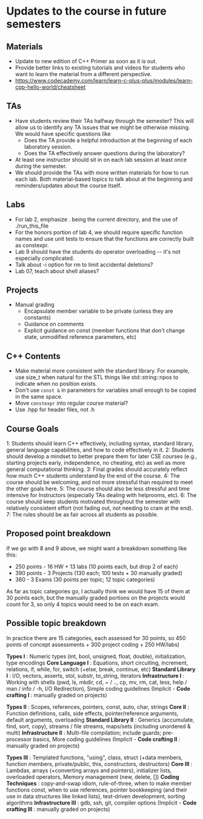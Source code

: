 # Updates to the course in future semesters

## Materials

* Update to new edition of C++ Primer as soon as it is out.
* Provide better links to existing tutorials and videos for students who want to learn the material from a different perspective.
* https://www.codecademy.com/learn/learn-c-plus-plus/modules/learn-cpp-hello-world/cheatsheet

## TAs
* Have students review their TAs halfway through the semester?  This will allow us to identify any TA issues that we might be otherwise missing.  We would have specific questions like
    * Does the TA provide a helpful introduction at the beginning of each laboratory session.
    * Does the TA effectively answer questions during the laboratory?
* At least one instructor should sit in on each lab session at least once during the semester.
* We should provide the TAs with more written materials for how to run each lab.  Both material-based topics to talk about at the beginning and reminders/updates about the course itself.

## Labs

* For lab 2, emphasize . being the current directory, and the use of ./run_this_file
* For the honors portion of lab 4, we should require specific function names and use unit tests to ensure that the functions are correctly built as constexpr.
* Lab 9 should have the students do operator overloading -- it's not especially complicated.
* Talk about -i option for rm to limit accidental deletions?
* Lab 07, teach about shell aliases?

## Projects

* Manual grading
    * Encapsulate member variable to be private (unless they are constants)
    * Guidance on comments
    * Explicit guidance on const (member functions that don't change state, unmodified reference parameters, etc)


## C++ Contents

* Make material more consistent with the standard library.  For example, use size_t when natural for the STL things like std::string::npos to indicate when no position exists.
* Don't use `const &` in parameters for variables small enough to be copied in the same space.
* Move `constexpr` into regular course material?
* Use .hpp for header files, not .h

## Course Goals

1: Students should learn C++ effectively, including syntax, standard library, general language capabilities, and how to code effectively in it.
2: Students should develop a mindset to better prepare them for later CSE courses (e.g., starting projects early, independence, no cheating, etc) as well as more general computational thinking.
3: Final grades should accurately reflect how much C++ students understand by the end of the course.
4: The course should be welcoming, and not more stressful than required to meet the other goals here.
5: The course should also be less stressful and time intensive for Instructors (especially TAs dealing with helprooms, etc).
6: The course should keep students motivated throughout the semester with relatively consistent effort (not fading out, not needing to cram at the end).
7: The rules should be as fair across all students as possible.



## Proposed point breakdown

If we go with 8 and 9 above, we might want a breakdown something like this:
- 250 points - 16 HW + 13 labs (10 points each, but drop 2 of each)
- 390 points - 3 Projects (130 each; 100 tests + 30 manually graded)
- 360 - 3 Exams (30 points per topic; 12 topic categories)

As far as topic categories go, I actually think we would have 15 of them at 30 points each, but the manually graded portions on the projects would count for 3, so only 4 topics would need to be on each exam.

## Possible topic breakdown

In practice there are 15 categories, each assessed for 30 points, so 450 points of concept assessments + 300 project coding + 250 HW/labs)

**Types I** : Numeric types (int, bool, unsigned, float, double), initialization, type encodings
**Core Language I** : Equations, short circuiting, increment, relations, if, while, for, switch (+else, break, continue, etc)
**Standard Library I** : I/O, vectors, asserts, stol, substr, to_string, iterators
**Infrastructure I** : Working with shells (pwd, ls, mkdir, cd, ~ / .., cp, mv, rm, cat, less, help / man / info / -h, I/O Redirection), Simple coding guidelines
(Implicit - **Code crafting I** : manually graded on projects)

**Types II** : Scopes, references, pointers, const, auto, char, strings
**Core II** : Function definitions, calls, side effects, pointer/reference arguments, default arguments, overloading
**Standard Library II** : Generics (accumulate, find, sort, copy), streams / file streams, maps/sets (including unordered & multi)
**Infrastructure II** : Multi-file compilation; include guards; pre-processor basics, More coding guidelines
(Implicit - **Code crafting II** : manually graded on projects)

**Types III** : Templated functions, "using", class, struct (+data members, function members, private/public, this, constructors, destructors)
**Core III** : Lambdas, arrays (+converting arrays and pointers), initializer lists, overloaded operators, Memory management (new, delete, [])
**Coding Techniques** : copy-and-swap idiom, rule-of-three, when to make member functions const, when to use references, pointer bookkeeping (and their use in data structures like linked lists), test-driven development, sorting algorithms
**Infrastructure III** : gdb, ssh, git, compiler options
(Implicit - **Code crafting III** : manually graded on projects)
